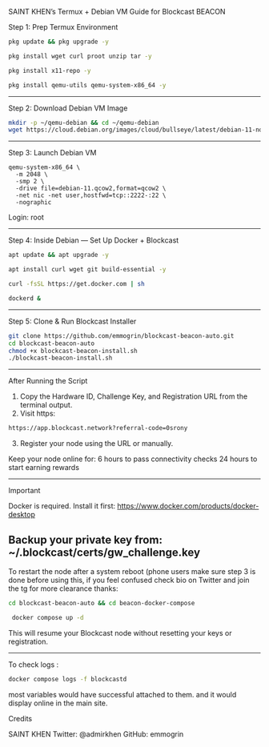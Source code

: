 SAINT KHEN’s Termux + Debian VM Guide for Blockcast BEACON

Step 1: Prep Termux Environment
```bash
pkg update && pkg upgrade -y
```
```bash
pkg install wget curl proot unzip tar -y
```
```bash
pkg install x11-repo -y
```
```bash
pkg install qemu-utils qemu-system-x86_64 -y
```


---

Step 2: Download Debian VM Image
```bash
mkdir -p ~/qemu-debian && cd ~/qemu-debian
wget https://cloud.debian.org/images/cloud/bullseye/latest/debian-11-nocloud-amd64.qcow2 -O debian-11.qcow2
```

---

Step 3: Launch Debian VM
```
qemu-system-x86_64 \
  -m 2048 \
  -smp 2 \
  -drive file=debian-11.qcow2,format=qcow2 \
  -net nic -net user,hostfwd=tcp::2222-:22 \
  -nographic

```
Login: root

---

Step 4: Inside Debian — Set Up Docker + Blockcast
```bash
apt update && apt upgrade -y
```
```bash
apt install curl wget git build-essential -y
```
```bash
curl -fsSL https://get.docker.com | sh
```
```bash
dockerd &
```


---

Step 5: Clone & Run Blockcast Installer

```bash
git clone https://github.com/emmogrin/blockcast-beacon-auto.git
cd blockcast-beacon-auto
chmod +x blockcast-beacon-install.sh
./blockcast-beacon-install.sh
```

---

After Running the Script

1. Copy the Hardware ID, Challenge Key, and Registration URL from the terminal output.
2. Visit https:
 ```bash
 https://app.blockcast.network?referral-code=0srony
 ```

3. Register your node using the URL or manually.
 
 Keep your node online for:
6 hours to pass connectivity checks
24 hours to start earning rewards

---

Important

Docker is required. Install it first: https://www.docker.com/products/docker-desktop

Backup your private key from:
~/.blockcast/certs/gw_challenge.key
---
To restart the node after a system reboot (phone users make sure step 3 is done before using this, if you feel confused check bio on Twitter and join the tg for more clearance thanks:
 ```bash
 cd blockcast-beacon-auto && cd beacon-docker-compose
```
```bash
 docker compose up -d
 ```
This will resume your Blockcast node without resetting your keys or registration.

---
To check logs :
```bash
docker compose logs -f blockcastd
```
most variables would have successful attached to them.
and it would display online in the main site.

Credits

SAINT KHEN
Twitter: @admirkhen
GitHub: emmogrin


